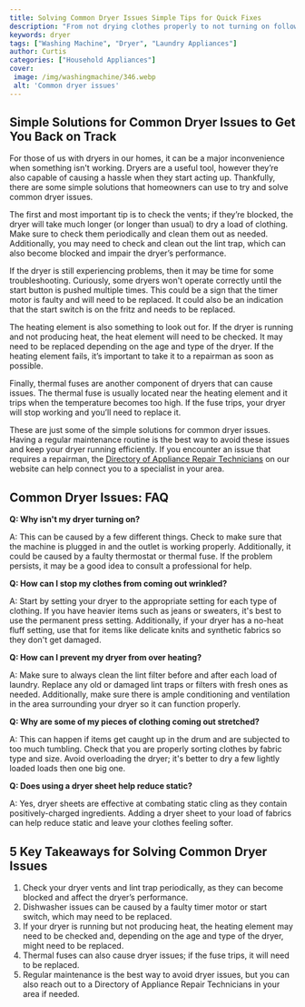 ```yaml
---
title: Solving Common Dryer Issues Simple Tips for Quick Fixes
description: "From not drying clothes properly to not turning on follow this guide to learn how to quickly solve the common issues with your dryer Learn the dos and donts of fixing your own dryer"
keywords: dryer
tags: ["Washing Machine", "Dryer", "Laundry Appliances"]
author: Curtis
categories: ["Household Appliances"]
cover: 
 image: /img/washingmachine/346.webp
 alt: 'Common dryer issues'
---
```

## Simple Solutions for Common Dryer Issues to Get You Back on Track
For those of us with dryers in our homes, it can be a major inconvenience when something isn't working. Dryers are a useful tool, however they’re also capable of causing a hassle when they start acting up. Thankfully, there are some simple solutions that homeowners can use to try and solve common dryer issues. 

The first and most important tip is to check the vents; if they’re blocked, the dryer will take much longer (or longer than usual) to dry a load of clothing. Make sure to check them periodically and clean them out as needed. Additionally, you may need to check and clean out the lint trap, which can also become blocked and impair the dryer’s performance. 

If the dryer is still experiencing problems, then it may be time for some troubleshooting. Curiously, some dryers won't operate correctly until the start button is pushed multiple times. This could be a sign that the timer motor is faulty and will need to be replaced. It could also be an indication that the start switch is on the fritz and needs to be replaced. 

The heating element is also something to look out for. If the dryer is running and not producing heat, the heat element will need to be checked. It may need to be replaced depending on the age and type of the dryer. If the heating element fails, it’s important to take it to a repairman as soon as possible.

Finally, thermal fuses are another component of dryers that can cause issues. The thermal fuse is usually located near the heating element and it trips when the temperature becomes too high. If the fuse trips, your dryer will stop working and you’ll need to replace it.

These are just some of the simple solutions for common dryer issues. Having a regular maintenance routine is the best way to avoid these issues and keep your dryer running efficiently. If you encounter an issue that requires a repairman, the [Directory of Appliance Repair Technicians](./pages/appliance-repair-technicians) on our website can help connect you to a specialist in your area.

## Common Dryer Issues: FAQ

**Q: Why isn't my dryer turning on?**

A: This can be caused by a few different things. Check to make sure that the machine is plugged in and the outlet is working properly. Additionally, it could be caused by a faulty thermostat or thermal fuse. If the problem persists, it may be a good idea to consult a professional for help. 

**Q: How can I stop my clothes from coming out wrinkled?**

A: Start by setting your dryer to the appropriate setting for each type of clothing. If you have heavier items such as jeans or sweaters, it's best to use the permanent press setting. Additionally, if your dryer has a no-heat fluff setting, use that for items like delicate knits and synthetic fabrics so they don't get damaged. 

**Q: How can I prevent my dryer from over heating?**

A: Make sure to always clean the lint filter before and after each load of laundry. Replace any old or damaged lint traps or filters with fresh ones as needed. Additionally, make sure there is ample conditioning and ventilation in the area surrounding your dryer so it can function properly. 

**Q: Why are some of my pieces of clothing coming out stretched?**

A: This can happen if items get caught up in the drum and are subjected to too much tumbling. Check that you are properly sorting clothes by fabric type and size. Avoid overloading the dryer; it's better to dry a few lightly loaded loads then one big one. 

**Q: Does using a dryer sheet help reduce static?**

A: Yes, dryer sheets are effective at combating static cling as they contain positively-charged ingredients. Adding a dryer sheet to your load of fabrics can help reduce static and leave your clothes feeling softer.

## 5 Key Takeaways for Solving Common Dryer Issues
1. Check your dryer vents and lint trap periodically, as they can become blocked and affect the dryer’s performance.
2. Dishwasher issues can be caused by a faulty timer motor or start switch, which may need to be replaced.
3. If your dryer is running but not producing heat, the heating element may need to be checked and, depending on the age and type of the dryer, might need to be replaced.
4. Thermal fuses can also cause dryer issues; if the fuse trips, it will need to be replaced.
5. Regular maintenance is the best way to avoid dryer issues, but you can also reach out to a Directory of Appliance Repair Technicians in your area if needed.
